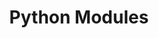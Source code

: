 ---
title: Python Modules
weight: 0
excerpt: Python Modules & Resources
seo:
    title: ''
    description: ''
    robots: []
    extra: []
    type: stackbit_page_meta
template: docs
---